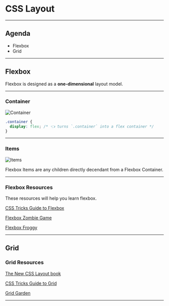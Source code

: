 # CSS Layout

---

## Agenda

* Flexbox
* Grid

---

## Flexbox

Flexbox is designed as a **one-dimensional** layout model.

---

### Container

![Container](https://s3-us-west-2.amazonaws.com/s.cdpn.io/269005/flex-container.png)

```css
.container {
  display: flex; /* 👈 turns `.container` into a flex container */
}
```

---

### Items

![Items](https://s3-us-west-2.amazonaws.com/s.cdpn.io/269005/flex-items.png)

Flexbox Items are any children directly decendant from a Flexbox Container.

---

### Flexbox Resources

These resources will help you learn flexbox.

[CSS Tricks Guide to Flexbox](https://css-tricks.com/snippets/css/a-guide-to-flexbox/)

[Flexbox Zombie Game](https://flexboxzombies.com/p/flexbox-zombies)

[Flexbox Froggy](http://flexboxfroggy.com/)

---

## Grid

### Grid Resources

[The New CSS Layout book](https://abookapart.com/products/the-new-css-layout)

[CSS Tricks Guide to Grid](https://css-tricks.com/snippets/css/complete-guide-grid/)

[Grid Garden](https://cssgridgarden.com/)

---
